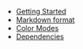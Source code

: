 * [Getting Started](readme.md)
* [Markdown format](markdown.md)
* [Color Modes](color_modes.md)
* [Dependencies](deps.md)
